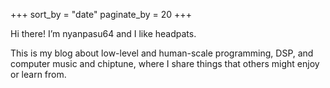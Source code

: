 +++
sort_by = "date"
paginate_by = 20
+++

Hi there! I’m nyanpasu64 and I like headpats.

This is my blog about low-level and human-scale programming, DSP, and computer music and chiptune, where I share things that others might enjoy or learn from.
